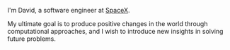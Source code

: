 ---
---

I'm David, a software engineer at [SpaceX][spacex].

My ultimate goal is to produce positive changes in the world through
computational approaches, and I wish to introduce new insights in solving future
problems.

[usc]: https://www.usc.edu/
[spacex]: https://www.spacex.com/
